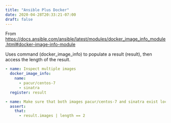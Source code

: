 ```yaml
---
title: "Ansible Plus Docker"
date: 2020-04-28T20:33:21-07:00
draft: false
---
```


From <https://docs.ansible.com/ansible/latest/modules/docker_image_info_module.html#docker-image-info-module>

Uses command (docker_image_info) to populate a result (result), then access the length of the result.

```yaml
- name: Inspect multiple images
  docker_image_info:
    name:
      - pacur/centos-7
      - sinatra
  register: result

- name: Make sure that both images pacur/centos-7 and sinatra exist locally
  assert:
    that:
      - result.images | length == 2
```
